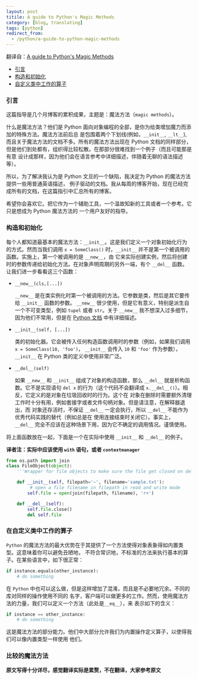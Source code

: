 ```yaml
---
layout: post
titile: A guide to Python's Magic Methods
category: [blog, translating]
tags: [python]
redirect_from:
  - /python/a-guide-to-python-magic-methods
---
```


翻译自：[A guide to Python's Magic Methods][1]

- [引言](#introduction)
- [构造和初始化](#ctor-and-ini)
- [自定义类中工作的算子](#op-work-custom-classes)

<a name='introduction'></a>

### 引言

这篇指导是几个月博客的累积成果，主题是：魔法方法（`magic methods`）。

什么是魔法方法？他们是 Python 面向对象编程的全部，是你为给类增加魔力而添加的特殊方法。魔法方法前后总
是包围着两个下划线(例如，`__init__`, `__lt__`), 而且关于魔法方法的文档不多。所有的魔法方法出现在
Python 文档的同样部分，但是他们到处都有，组织得比较松散。在那部分很难找到一个例子（而且可能那是有意
设计成那样，因为他们会在语言参考中详细描述，伴随着无聊的语法描述等）。

所以，为了解决我认为是 Python 文旦的一个缺陷，我决定为 Python 的魔法方法提供一些用普通英语描述，
例子驱动的文档。我从每周的博客开始，现在已经完成所有的文档，在这篇指引中汇总所有的博客。

希望你会喜欢它。把它作为一个辅助工具，一个温故知新的工具或者一个参考。它只是想成为 Python 魔法方法的
一个用户友好的指导。

<a name='ctor-and-ini'></a>

### 构造和初始化

每个人都知道最基本的魔法方法：`__init__`。这是我们定义一个对象初始化行为的方式。然而当我们调用
`x = SomeClass()` 时，`__init__` 并不是第一个被调用的函数。实施上，第一个被调用的是 `__new__`，由
它来实际创建实例，然后将创建时的参数传递给初始化方法。在对象声明周期的另外一端，有个 `__del__` 函数。
让我们进一步看看这三个函数：

+ `__new__(cls,[...])`

  `__new__` 是在类实例化时第一个被调用的方法。它参数是类，然后是其它要传给 `__init__` 函数的参数。
`__new__` 很少使用，但是它有意义，特别是派生自一个不可变类型，例如 `tupel` 或者 `str`。关于 `__new__`
我不想深入过多细节，因为他们不常用，但是在 [Python 文档][2] 中有详细描述。

+ `__init__(self, [...])`

  类的初始化器。它会被传入任何构造函数调用时的参数（例如，如果我们调用 `x = SomeClass(10, 'foo')`，
`__init__` 会传入 `10` 和 `'foo'` 作为参数），`__init__` 在 Python 类的定义中使用非常广泛。

+ `__del__(self)`

  如果 `__new__` 和 `__init__` 组成了对象的构造函数，那么 `__del__` 就是析构函数。它不是实现语句
`del x` 的行为（这个代码不会翻译成 `x.__del__()`）。相反，它定义的是对象在垃圾回收时的行为。这个在
对象在删除时需要额外清理工作时十分有用，例如套接字或者文件句柄对象。但是请注意，在解释器退出，而
对象还存活时，不保证 `__del__` 一定会执行，所以 `__del__` 不能作为优秀代码实践的替代（例如总是在
使用连接结束时关闭它）。事实上，`__del__` 完全不应该在这种场景下用，因为它不确定的调用情况。谨慎使用。

将上面函数放在一起，下面是一个在实际中使用 `__init__` 和 `__del__` 的例子。

**译者注：实际中应该使用 `with` 语句，或者 `contextmanager`**

```python
from os.path import join
class FileObject(object):
    '''Wrapper for file objects to make sure the file get closed on deletion.'''

    def __init__(self, filepath='~', filename='sample.txt'):
         # open a file filename in filepath in read and write mode
        self.file = open(join(filepath, filename), 'r+')

    def __del__(self):
        self.file.close()
        del self.file
```

<a name='op-work-custom-classes'></a>

### 在自定义类中工作的算子

`Python` 的魔法方法的最大优势在于其提供了一个方法使得对象表象得如内置类型。这意味着你可以避免丑陋地，
不符合常识地，不标准的方法来执行基本的算子。在某些语言中，如下很正常：

```python
if instance.equals(other_instance):
    # do something
```

在 `Python` 中也可以这么做，但是这样增加了混淆，而且是不必要地冗余。不同的库对同样的操作使用不同的
名字，客户端可以做更多的工作。然而，使用魔法方法的力量，我们可以定义一个方法（此处是`__eq__`），来
表示如下的含义：

```python
if instance == other_instance:
    # do something
```

这是魔法方法的部分能力。他们中大部分允许我们为内置操作定义算子，以使得我们可以像内置类型一样使用
他们。

<a name='comparison-on-magic-method'></a>

### 比较的魔法方法

**原文写得十分详尽，感觉翻译实际是累赘，不在翻译，大家参考原文**

[1]: https://rszalski.github.io/magicmethods/
[2]: http://www.python.org/download/releases/2.2/descrintro/#__new__
